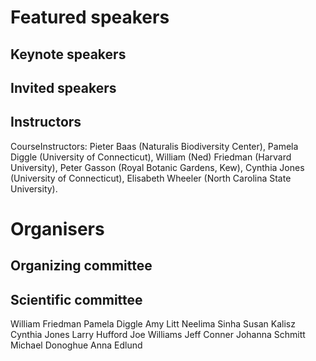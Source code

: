 # Featured speakers

## Keynote speakers


## Invited speakers


## Instructors
CourseInstructors: Pieter Baas (Naturalis Biodiversity Center), Pamela
Diggle (University of Connecticut), William (Ned) Friedman (Harvard
University), Peter Gasson (Royal Botanic Gardens, Kew), Cynthia Jones
(University of Connecticut), Elisabeth Wheeler (North Carolina State
University).

# Organisers


## Organizing committee


## Scientific committee
William Friedman
Pamela Diggle
Amy Litt
Neelima Sinha
Susan Kalisz
Cynthia Jones
Larry Hufford
Joe Williams
Jeff Conner
Johanna Schmitt
Michael Donoghue
Anna Edlund
